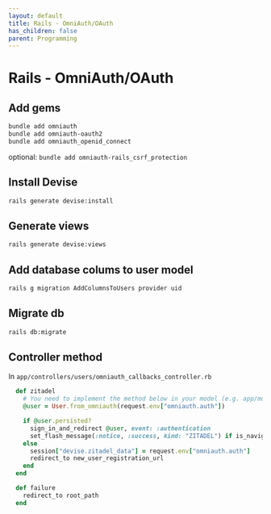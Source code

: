 ```yaml
---
layout: default
title: Rails - OmniAuth/OAuth
has_children: false
parent: Programming
---
```


# Rails - OmniAuth/OAuth

## Add gems

```bash
bundle add omniauth
bundle add omniauth-oauth2
bundle add omniauth_openid_connect
```

optional: `bundle add omniauth-rails_csrf_protection`

## Install Devise

```bash
rails generate devise:install
```

## Generate views

```bash
rails generate devise:views
```

## Add database colums to user model

```bash
rails g migration AddColumnsToUsers provider uid
```

## Migrate db

```bash
rails db:migrate
```

## Controller method

In `app/controllers/users/omniauth_callbacks_controller.rb`

```ruby
  def zitadel
    # You need to implement the method below in your model (e.g. app/models/user.rb)
    @user = User.from_omniauth(request.env["omniauth.auth"])

    if @user.persisted?
      sign_in_and_redirect @user, event: :authentication
      set_flash_message(:notice, :success, kind: "ZITADEL") if is_navigational_format?
    else
      session["devise.zitadel_data"] = request.env["omniauth.auth"]
      redirect_to new_user_registration_url
    end
  end

  def failure
    redirect_to root_path
  end
```
